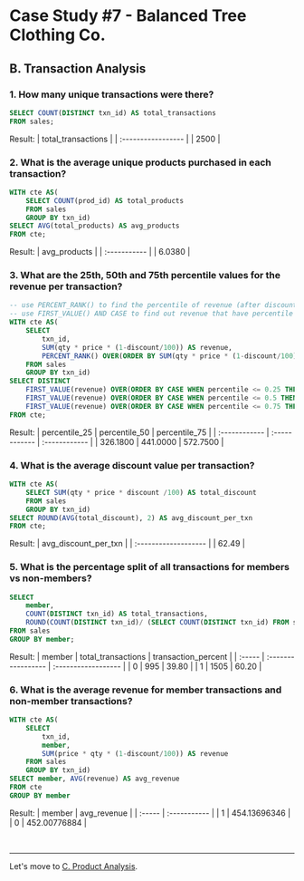 # Case Study #7 - Balanced Tree Clothing Co.

## B. Transaction Analysis

### 1. How many unique transactions were there?
``` sql
SELECT COUNT(DISTINCT txn_id) AS total_transactions
FROM sales;
```
Result:
| total_transactions |
| :----------------- |
| 2500               |

### 2. What is the average unique products purchased in each transaction?
``` sql
WITH cte AS(
	SELECT COUNT(prod_id) AS total_products
	FROM sales
	GROUP BY txn_id)
SELECT AVG(total_products) AS avg_products
FROM cte;
```
Result:
| avg_products |
| :----------- |
| 6.0380       |

### 3. What are the 25th, 50th and 75th percentile values for the revenue per transaction?
``` sql
-- use PERCENT_RANK() to find the percentile of revenue (after discount)
-- use FIRST_VALUE() AND CASE to find out revenue that have percentile is smaller and nearest to 0.25, 0.5 and 0.75
WITH cte AS(
	SELECT
		txn_id,
		SUM(qty * price * (1-discount/100)) AS revenue,
        PERCENT_RANK() OVER(ORDER BY SUM(qty * price * (1-discount/100))) AS percentile
	FROM sales
	GROUP BY txn_id)
SELECT DISTINCT
	FIRST_VALUE(revenue) OVER(ORDER BY CASE WHEN percentile <= 0.25 THEN percentile END DESC) AS percentile_25,
    FIRST_VALUE(revenue) OVER(ORDER BY CASE WHEN percentile <= 0.5 THEN percentile END DESC) AS percentile_50,
    FIRST_VALUE(revenue) OVER(ORDER BY CASE WHEN percentile <= 0.75 THEN percentile END DESC) AS percentile_75
FROM cte;
```
Result:
| percentile_25 | percentile_50 | percentile_75 |
| :------------ | :------------ | :------------ |
| 326.1800      | 441.0000      | 572.7500      |

### 4. What is the average discount value per transaction?
``` sql
WITH cte AS(
	SELECT SUM(qty * price * discount /100) AS total_discount
	FROM sales
	GROUP BY txn_id)
SELECT ROUND(AVG(total_discount), 2) AS avg_discount_per_txn
FROM cte;
```
Result:
| avg_discount_per_txn |
| :------------------- |
| 62.49                |

### 5. What is the percentage split of all transactions for members vs non-members?
``` sql
SELECT 
	member,
	COUNT(DISTINCT txn_id) AS total_transactions,
	ROUND(COUNT(DISTINCT txn_id)/ (SELECT COUNT(DISTINCT txn_id) FROM sales) *100, 2) AS transaction_percent
FROM sales
GROUP BY member;
```
Result:
| member | total_transactions | transaction_percent |
| :----- | :----------------- | :------------------ |
| 0      | 995                | 39.80               |
| 1      | 1505               | 60.20               |

### 6. What is the average revenue for member transactions and non-member transactions?
``` sql
WITH cte AS(
	SELECT
		txn_id,
		member,
		SUM(price * qty * (1-discount/100)) AS revenue
	FROM sales
	GROUP BY txn_id)
SELECT member, AVG(revenue) AS avg_revenue
FROM cte
GROUP BY member
```
Result:
| member | avg_revenue  |
| :----- | :----------- |
| 1      | 454.13696346 |
| 0      | 452.00776884 |

<br>

***
Let's move to [C. Product Analysis](./C.%20Product%20Analysis.md).

